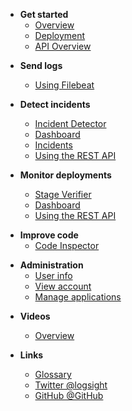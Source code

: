 <!-- docs/_sidebar.md -->

- **Get started**
    - [Overview](/)
    - [Deployment](/get_started/deployment.md)
    - [API Overview](/get_started/rest_overview.md)

[//]: # ()
[//]: # (- **REST API**)

[//]: # (  - [Users]&#40;/rest_api/user.md&#41;)

[//]: # (  - [Authentication]&#40;/rest_api/authentication.md&#41;)

[//]: # (  - [Applications]&#40;/rest_api/application.md&#41;)

[//]: # (  - [Logs]&#40;/rest_api/shipping_logs.md&#41;)

[//]: # (  - [Control]&#40;/rest_api/results.md&#41;)

[//]: # (  - [Compare]&#40;/rest_api/compare.md&#41;)

[//]: # (  - [Using the SDK]&#40;/send_logs/send_logs_using_the_sdk.md&#41;)
 
- **Send logs**

    - [Using Filebeat](/send_logs/using_filebeats.md)

[//]: # ()
[//]: # (    - [Upload files]&#40;/send_logs/upload_files.md&#41;)

[//]: # ()
[//]: # (    - [Using the SDK]&#40;/send_logs/send_logs_using_the_sdk.md&#41;)

- **Detect incidents**
  - [Incident Detector](/detect_incidents/incident_detector.md) 
  - [Dashboard](/detect_incidents/dashboard.md) 
  - [Incidents](/detect_incidents/incidents.md)
  - [Using the REST API](/detect_incidents/using_the_rest_api.md)
 
- **Monitor deployments**
  - [Stage Verifier](/monitor_deployments/stage_verifier.md)
  - [Dashboard](/monitor_deployments/dashboard.md)
  - [Using the REST API](/monitor_deployments/using_the_rest_api.md)

[//]: # (  - [Using the SDK]&#40;/monitor_deployments/using_the_sdk.md&#41;)
    
- **Improve code**
    - [Code Inspector](/analyze_code/code_inspector.md)

[//]: # (    - [Dashboard]&#40;/analyze_code/dashboard.md&#41; )
  
- **Administration**
    - [User info](/administration/user_info.md)
    - [View account](/administration/view_account.md)
    - [Manage applications](/administration/manage_applications.md)

[//]: # (  )
[//]: # (- **Logsight UI**)

[//]: # (    - [Variable Analysis]&#40;/logsight_ui/variable_analysis.md&#41;)

[//]: # (    - [Integration]&#40;/logsight_ui/integration.md&#41;)
    
- **Videos**
    - [Overview](/videos/overview.md)

- **Links**
    - [Glossary](/_glossary?id=incident)
    - [Twitter @logsight](http://twitter.com/logsight)
    - [GitHub @GitHub](https://github.com/aiops)
